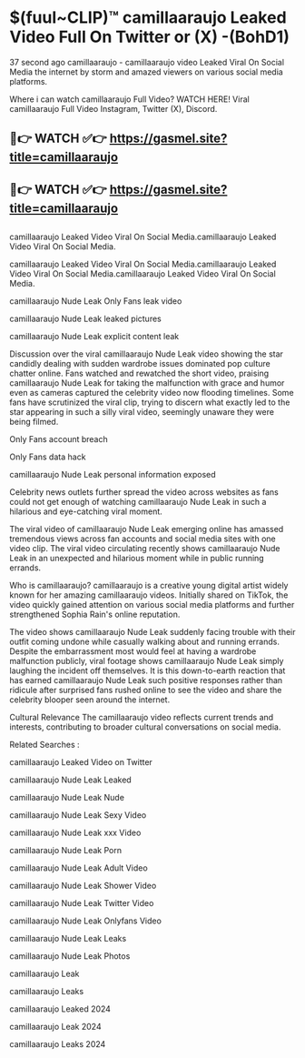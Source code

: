 # $(fuul~CLIP)™ camillaaraujo Leaked Video Full On Twitter or (X) -(BohD1)
37 second ago camillaaraujo - camillaaraujo video Leaked Viral On Social Media the internet by storm and amazed viewers on various social media platforms.

Where i can watch camillaaraujo Full Video? WATCH HERE! Viral camillaaraujo Full Video Instagram, Twitter (X), Discord.

## 🔴👉 WATCH ✅👉 https://gasmel.site?title=camillaaraujo
## 🔴👉 WATCH ✅👉 https://gasmel.site?title=camillaaraujo
##
camillaaraujo Leaked Video Viral On Social Media.camillaaraujo Leaked Video Viral On Social Media.

camillaaraujo Leaked Video Viral On Social Media.camillaaraujo Leaked Video Viral On Social Media.camillaaraujo Leaked Video Viral On Social Media.

camillaaraujo Nude Leak Only Fans leak video

camillaaraujo Nude Leak leaked pictures

camillaaraujo Nude Leak explicit content leak

Discussion over the viral camillaaraujo Nude Leak video showing the star candidly dealing with sudden wardrobe issues dominated pop culture chatter online. Fans watched and rewatched the short video, praising camillaaraujo Nude Leak for taking the malfunction with grace and humor even as cameras captured the celebrity video now flooding timelines. Some fans have scrutinized the viral clip, trying to discern what exactly led to the star appearing in such a silly viral video, seemingly unaware they were being filmed.


Only Fans account breach

Only Fans data hack

camillaaraujo Nude Leak personal information exposed

Celebrity news outlets further spread the video across websites as fans could not get enough of watching camillaaraujo Nude Leak in such a hilarious and eye-catching viral moment.


The viral video of camillaaraujo Nude Leak emerging online has amassed tremendous views across fan accounts and social media sites with one video clip. The viral video circulating recently shows camillaaraujo Nude Leak in an unexpected and hilarious moment while in public running errands.


Who is camillaaraujo? camillaaraujo is a creative young digital artist widely known for her amazing camillaaraujo videos. Initially shared on TikTok, the video quickly gained attention on various social media platforms and further strengthened Sophia Rain's online reputation.

The video shows camillaaraujo Nude Leak suddenly facing trouble with their outfit coming undone while casually walking about and running errands. Despite the embarrassment most would feel at having a wardrobe malfunction publicly, viral footage shows camillaaraujo Nude Leak simply laughing the incident off themselves. It is this down-to-earth reaction that has earned camillaaraujo Nude Leak such positive responses rather than ridicule after surprised fans rushed online to see the video and share the celebrity blooper seen around the internet.

Cultural Relevance The camillaaraujo video reflects current trends and interests, contributing to broader cultural conversations on social media.

Related Searches :

camillaaraujo Leaked Video on Twitter

camillaaraujo Nude Leak Leaked

camillaaraujo Nude Leak Nude

camillaaraujo Nude Leak Sexy Video

camillaaraujo Nude Leak xxx Video

camillaaraujo Nude Leak Porn

camillaaraujo Nude Leak Adult Video

camillaaraujo Nude Leak Shower Video

camillaaraujo Nude Leak Twitter Video

camillaaraujo Nude Leak Onlyfans Video

camillaaraujo Nude Leak Leaks

camillaaraujo Nude Leak Photos

camillaaraujo Leak

camillaaraujo Leaks

camillaaraujo Leaked 2024

camillaaraujo Leak 2024

camillaaraujo Leaks 2024
